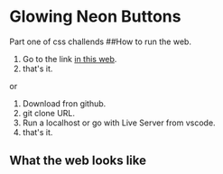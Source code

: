 # Glowing Neon Buttons

Part one of css challends
##How to run the web.
1. Go to the link [in this web]().
2. that's it.

or 

1. Download  fron github.
2. git clone URL.
3. Run a localhost or go with Live Server from vscode.
4. that's it.

## What the web looks like

